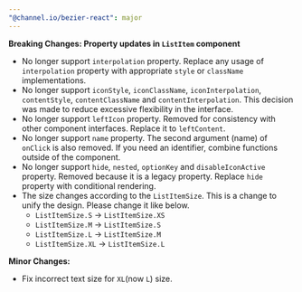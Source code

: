 ```yaml
---
"@channel.io/bezier-react": major
---
```


**Breaking Changes: Property updates in `ListItem` component**

- No longer support `interpolation` property. Replace any usage of `interpolation` property with appropriate `style` or `className` implementations.
- No longer support `iconStyle`, `iconClassName`, `iconInterpolation`, `contentStyle`, `contentClassName` and `contentInterpolation`. This decision was made to reduce excessive flexibility in the interface.
- No longer support `leftIcon` property. Removed for consistency with other component interfaces. Replace it to `leftContent`.
- No longer support `name` property. The second argument (name) of `onClick` is also removed. If you need an identifier, combine functions outside of the component.
- No longer support `hide`, `nested`, `optionKey` and `disableIconActive` property. Removed because it is a legacy property. Replace `hide` property with conditional rendering.
- The size changes according to the `ListItemSize`. This is a change to unify the design. Please change it like below.
  - `ListItemSize.S` -> `ListItemSize.XS`
  - `ListItemSize.M` -> `ListItemSize.S`
  - `ListItemSize.L` -> `ListItemSize.M`
  - `ListItemSize.XL` -> `ListItemSize.L`

**Minor Changes:**

- Fix incorrect text size for `XL`(now `L`) size.
